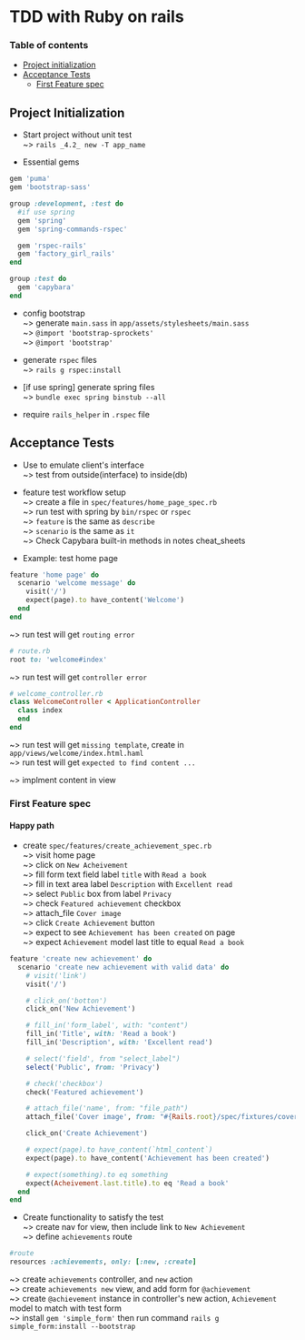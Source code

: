 # TDD with Ruby on rails  

### Table of contents  
* [Project initialization](#project-initialization)
* [Acceptance Tests](#acceptance-tests)
  * [First Feature spec](#first-feature-spec)

## Project Initialization  
* Start project without unit test  
~> `rails _4.2_ new -T app_name`  

* Essential gems  
```ruby
gem 'puma'
gem 'bootstrap-sass'

group :development, :test do
  #if use spring
  gem 'spring'
  gem 'spring-commands-rspec'

  gem 'rspec-rails'
  gem 'factory_girl_rails'
end

group :test do
  gem 'capybara'
end
```

* config bootstrap  
~> generate `main.sass` in `app/assets/stylesheets/main.sass`  
~> `@import 'bootstrap-sprockets'`  
~> `@import 'bootstrap'`  

* generate `rspec` files  
~> `rails g rspec:install`  

* [if use spring] generate spring files  
~> `bundle exec spring binstub --all`  

* require `rails_helper` in `.rspec` file  

## Acceptance Tests  
* Use to emulate client's interface  
~> test from outside(interface) to inside(db)  

* feature test workflow setup  
~> create a file in `spec/features/home_page_spec.rb`  
~> run test with spring by `bin/rspec` or `rspec`   
~> `feature` is the same as `describe`  
~> `scenario` is the same as `it`  
~> Check Capybara built-in methods in notes cheat_sheets  
* Example: test home page  
```ruby
feature 'home page' do
  scenario 'welcome message' do
    visit('/')
    expect(page).to have_content('Welcome')
  end
end
```

~> run test will get `routing error`  
```ruby
# route.rb
root to: 'welcome#index'
```

~> run test will get `controller error`  
```ruby
# welcome_controller.rb
class WelcomeController < ApplicationController
  class index
  end
end
```

~> run test will get `missing template`, create in `app/views/welcome/index.html.haml`  
~> run test will get `expected to find content ...`  

~> implment content in view  

### First Feature spec  
#### Happy path  
* create `spec/features/create_achievement_spec.rb`  
~> visit home page  
~> click on `New Acheivement`  
~> fill form text field label `title` with `Read a book`  
~> fill in text area label `Description` with `Excellent read`  
~> select `Public` box from label `Privacy`  
~> check `Featured achievement` checkbox  
~> attach_file `Cover image`  
~> click `Create Achievement` button  
~> expect to see `Achievement has been created` on page  
~> expect `Achievement` model last title to equal `Read a book`  
```ruby
feature 'create new achievement' do
  scenario 'create new achievement with valid data' do
    # visit('link')
    visit('/')

    # click_on('botton')
    click_on('New Achievement')

    # fill_in('form_label', with: "content")    
    fill_in('Title', with: 'Read a book')
    fill_in('Description', with: 'Excellent read')    

    # select('field', from "select_label")
    select('Public', from: 'Privacy')  

    # check('checkbox')  
    check('Featured achievement')

    # attach_file('name', from: "file_path")
    attach_file('Cover image', from: "#{Rails.root}/spec/fixtures/cover_image.png")

    click_on('Create Achievement')

    # expect(page).to have_content(`html_content`)
    expect(page).to have_content('Achievement has been created')

    # expect(something).to eq something
    expect(Acheivement.last.title).to eq 'Read a book'
  end
end
```

* Create functionality to satisfy the test  
~> create nav for view, then include link to `New Achievement`  
~> define `achievements` route  
```ruby
#route
resources :achievements, only: [:new, :create]
```
~> create `achievements` controller, and `new` action  
~> create `achievements new` view, and add form for `@achievement`    
~> create `@achievement` instance in controller's new action, `Achievement` model to match with test form  
~> install `gem 'simple_form'` then run command `rails g simple_form:install --bootstrap`  
 
